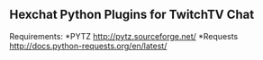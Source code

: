 ## Hexchat Python Plugins for TwitchTV Chat

Requirements:
*PYTZ        http://pytz.sourceforge.net/
*Requests    http://docs.python-requests.org/en/latest/
